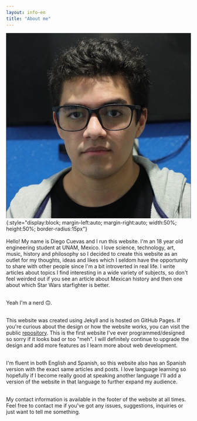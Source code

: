 ```yaml
---
layout: info-en
title: "About me"
---
```


![Me](/assets/img/me.JPG){:style="display:block; margin-left:auto; margin-right:auto; width:50%; height:50%; border-radius:15px"}
<br/><br/>
Hello! My name is Diego Cuevas and I run this website. I'm an 18 year old engineering student at UNAM, Mexico.
I love science, technology, art, music, history and philosophy so I decided to create this website as an outlet for my thoughts,
ideas and likes which I seldom have the opportunity to share with other people since I'm a bit introverted in real life. I write articles about topics I find interesting in a wide variety of subjects, so don't feel weirded out if you see an article about Mexican history and then one about which Star Wars starfighter is better.
<br/><br/>

Yeah I'm a nerd 🙃.
<br/><br/>

This website was created using Jekyll and is hosted on GitHub Pages. If you're curious about the design or how the website works,
you can visit the public [repository][website-repository]. This is the first website I've ever programmed/designed so sorry if it looks bad or
too "meh". I will definitely continue to upgrade the design and add more features as I learn more about web development.
<br/><br/>

I'm fluent in both English and Spanish, so this website also has an Spanish version with the exact same articles and posts.
I love language learning so hopefully if I become really good at speaking another language I'll add a version of the website in that language to further expand my audience.
<br/><br/>

My contact information is available in the footer of the website at all times. Feel free to contact me if you've got any issues, suggestions, inquiries or just want to tell me something.
<br/><br/>

[website-repository]: https://github.com/dacuevash/dacuevash.github.io
